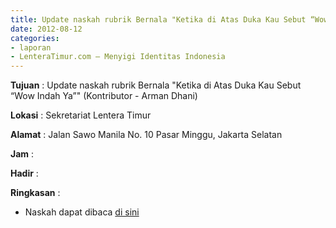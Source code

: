 ```yaml
---
title: Update naskah rubrik Bernala "Ketika di Atas Duka Kau Sebut “Wow Indah Ya”" (Kontributor - Arman Dhani)
date: 2012-08-12
categories:
- laporan
- LenteraTimur.com – Menyigi Identitas Indonesia
---
```


**Tujuan** : Update naskah rubrik Bernala "Ketika di Atas Duka Kau Sebut “Wow Indah Ya”" (Kontributor - Arman Dhani)

**Lokasi** : Sekretariat Lentera Timur 

**Alamat** : Jalan Sawo Manila No. 10 Pasar Minggu, Jakarta Selatan

**Jam** : 

**Hadir** :  


**Ringkasan** : 
* Naskah dapat dibaca [di sini](http://www.lenteratimur.com/2012/08/ketika-di-atas-duka-kau-sebut-wow-indah-ya/)
